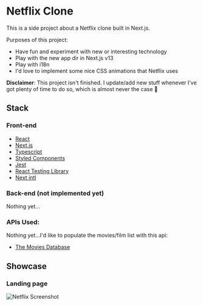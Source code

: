 # Netflix Clone

This is a side project about a Netflix clone built in Next.js.

Purposes of this project:

- Have fun and experiment with new or interesting technology
- Play with the new app dir in Next.js v13
- Play with i18n
- I'd love to implement some nice CSS animations that Netflix uses

**Disclaimer**: This project isn't finished. I update/add new stuff whenever
I've got plenty of time to do so, which is almost never the case 🤣

## Stack

### Front-end

- [React](https://reactjs.org/)
- [Next.js](nextjs.org/)
- [Typescript](typescriptlang.org/)
- [Styled Components](styled-components.com/)
- [Jest](https://jestjs.io/)
- [React Testing Library](https://testing-library.com/docs/react-testing-library/intro/)
- [Next intl](https://next-intl-docs.vercel.app/)

### Back-end (not implemented yet)

Nothing yet...

### APIs Used:

Nothing yet...I'd like to populate the movies/film list with this api:

- [The Movies Database](https://www.themoviedb.org/documentation/api)

## Showcase

### Landing page

![Netflix Screenshot](/public/images/showcase.gif)
